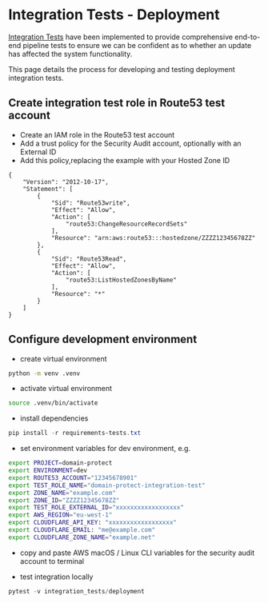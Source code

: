 # Integration Tests - Deployment

[Integration Tests](../docs/integration-tests.md) have been implemented to provide comprehensive end-to-end pipeline tests to ensure we can be confident as to whether an update has affected the system functionality.

This page details the process for developing and testing deployment integration tests.

## Create integration test role in Route53 test account

* Create an IAM role in the Route53 test account
* Add a trust policy for the Security Audit account, optionally with an External ID
* Add this policy,replacing the example with your Hosted Zone ID
```
{
    "Version": "2012-10-17",
    "Statement": [
        {
            "Sid": "Route53write",
            "Effect": "Allow",
            "Action": [
                "route53:ChangeResourceRecordSets"
            ],
            "Resource": "arn:aws:route53:::hostedzone/ZZZZ12345678ZZ"
        },
        {
            "Sid": "Route53Read",
            "Effect": "Allow",
            "Action": [
                "route53:ListHostedZonesByName"
            ],
            "Resource": "*"
        }
    ]
}
```

## Configure development environment

* create virtual environment
```bash
python -m venv .venv
```
* activate virtual environment
```bash
source .venv/bin/activate
```
* install dependencies
```powershell
pip install -r requirements-tests.txt
```
* set environment variables for dev environment, e.g.
```bash
export PROJECT=domain-protect
export ENVIRONMENT=dev
export ROUTE53_ACCOUNT="12345678901"
export TEST_ROLE_NAME="domain-protect-integration-test"
export ZONE_NAME="example.com"
export ZONE_ID="ZZZZ12345678ZZ"
export TEST_ROLE_EXTERNAL_ID="xxxxxxxxxxxxxxxxxx"
export AWS_REGION="eu-west-1"
export CLOUDFLARE_API_KEY: "xxxxxxxxxxxxxxxxxx"
export CLOUDFLARE_EMAIL: "me@example.com"
export CLOUDFLARE_ZONE_NAME="example.net"
```
* copy and paste AWS macOS / Linux CLI variables for the security audit account to terminal

* test integration locally
```python
pytest -v integration_tests/deployment
```

